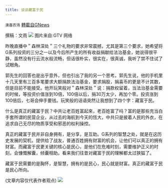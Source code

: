 ```yaml
---
title: 谈谈藏富于民
---
```

`澳喜农场` [轉載自GNews](https://gnews.org/zh-hans/1557722/)

撰稿：文雨
![](https://assets.gnews.org/wp-content/uploads/2021/09/七哥.png)
图片来自:GTV 网络

昨晚直播中＂森林深处＂三个礼物的要求非常震撼，尤其是第三个要求，她希望将G系列投资的三分之一以及今后所产生的所有收益捐献给法治基金，她说得很平静，虽然没有行云流水般流畅，但话很朴实，很实在，很真诚，我听了禁不住试了试眼角。

郭先生的回答也是出乎意外，但也引出了我的另一个思考。郭先生说，他的手机里十几天里有三百多笔要求大额捐款法治基金，要求捐股，捐喜币的更是不计其数，但是目前不能接受。他开玩笑般对＂森林深处＂说：捐款权留着，当法治基金需要的时候，等投资价值涨到10倍，100倍以后，捐30万太少，再加个零。投资涨到100倍后，七哥会伸手要钱。玩笑般的话语突然让我想到了四个字：藏富于民。

什么是真正的藏富于民？中共让老百姓富起來，老百姓富了吗？富的是那些充当白手套所谓的民营企业，从过去的海航到今天的恆大，中共只是披着人民的外衣，在追求自己无尽的物质享受和邪恶的权利操控。

真正的藏富于民并非自身拥有，是分享，是互助。G系列的智慧之处，就是在这历史发展的契机，提供给了战友，普通百姓拥有财富的机会，让他们可以真正的拥有财富。而藏富于民更关键的核心是民心，是他们在危难时刻，需要维护正义的时刻，会慷慨解囊，倾囊相助。看来我们往昔对藏富于民的理解都太过狹獈了。

藏富于民需要的是胸怀，是智慧，拥有的是民心，民心就是财富。真正的藏富于民是民心所向。

(文章内容仅代表作者观点)
![](https://assets.gnews.org/wp-content/uploads/2021/09/澳喜图标2-1.jpg)
